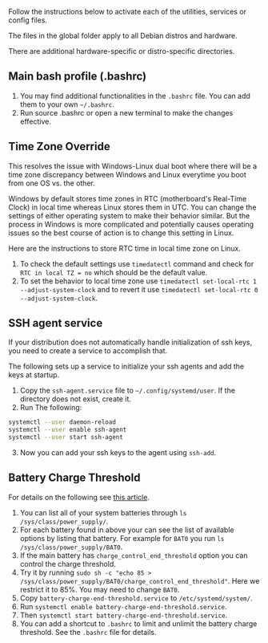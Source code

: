 Follow the instructions below to activate each of the utilities, services or config files.

The files in the global folder apply to all Debian distros and hardware.

There are additional hardware-specific or distro-specific directories.

## Main bash profile (.bashrc)
1. You may find additional functionalities in the `.bashrc` file. You can add them to your own `~/.bashrc`. 
2. Run source .bashrc or open a new terminal to make the changes effective.

## Time Zone Override
This resolves the issue with Windows-Linux dual boot where there will be a time zone discrepancy between Windows and Linux everytime you boot from one OS vs. the other.

Windows by default stores time zones in RTC (motherboard's Real-Time Clock) in local time whereas Linux stores them in UTC. You can change the settings of either operating system to make their behavior similar. But the process in Windows is more complicated and potentially causes operating issues so the best course of action is to change this setting in Linux.

Here are the instructions to store RTC time in local time zone on Linux.

1. To check the default settings use `timedatectl` command and check for `RTC in local TZ = no` which should be the default value.
2. To set the behavior to local time zone use `timedatectl set-local-rtc 1 --adjust-system-clock` and to revert it use `timedatectl set-local-rtc 0 --adjust-system-clock`. 

## SSH agent service
If your distribution does not automatically handle initialization of ssh keys, you need to create a service to accomplish that.

The following sets up a service to initialize your ssh agents and add the keys at startup.

1. Copy the `ssh-agent.service` file to `~/.config/systemd/user`. If the directory does not exist, create it.
2. Run The following:
```bash
systemctl --user daemon-reload
systemctl --user enable ssh-agent
systemctl --user start ssh-agent
```
3. Now you can add your ssh keys to the agent using `ssh-add`.

## Battery Charge Threshold
For details on the following see [this article](https://ubuntuhandbook.org/index.php/2024/02/limit-battery-charge-ubuntu/).

1. You can list all of your system batteries through `ls /sys/class/power_supply/`.
2. For each battery found in above your can see the list of available options by listing that battery. For example for `BAT0` you run `ls /sys/class/power_supply/BAT0`.
3. If the main battery has `charge_control_end_threshold` option you can control the charge threshold.
4. Try it by running `sudo sh -c "echo 85 > /sys/class/power_supply/BAT0/charge_control_end_threshold"`. Here we restrict it to 85%. You may need to change `BAT0`.
5. Copy `battery-charge-end-threshold.service` to `/etc/systemd/system/`.
6. Run `systemctl enable battery-charge-end-threshold.service`.
7. Then `systemctl start battery-charge-end-threshold.service`.
9. You can add a shortcut to `.bashrc` to limit and unlimit the battery charge threshold. See the `.bashrc` file for details.
